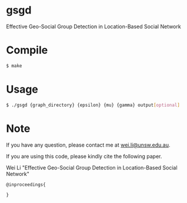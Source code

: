 # gsgd
Effective Geo-Social Group Detection in Location-Based Social Network 

# Compile
```sh
$ make
```

# Usage
```sh
$ ./gsgd {graph_directory} {epsilon} {mu} {gamma} output[optional]
```

# Note
If you have any question, please contact me at wei.li@unsw.edu.au.

If you are using this code, please kindly cite the following paper.

Wei Li 
"Effective Geo-Social Group Detection in Location-Based Social Network"

```
@inproceedings{

}
```

